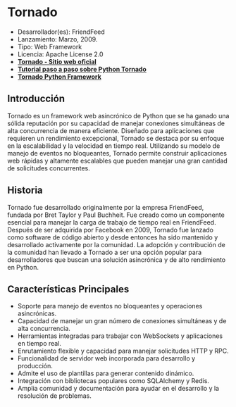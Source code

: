# Tornado

- Desarrollador(es): FriendFeed
- Lanzamiento: Marzo, 2009.
- Tipo: Web Framework
- Licencia: Apache License 2.0
- **[Tornado - Sitio web oficial](https://www.tornadoweb.org/)**
- **[Tutorial paso a paso sobre Python Tornado](https://phrase.com/blog/posts/tornado-web-framework-i18n/)**
- **[Tornado Python Framework](https://www.youtube.com/watch?v=-gJ21qzpieA)**

## Introducción

Tornado es un framework web asincrónico de Python que se ha ganado una sólida reputación por su capacidad de manejar conexiones simultáneas de alta concurrencia de manera eficiente. Diseñado para aplicaciones que requieren un rendimiento excepcional, Tornado se destaca por su enfoque en la escalabilidad y la velocidad en tiempo real. Utilizando su modelo de manejo de eventos no bloqueantes, Tornado permite construir aplicaciones web rápidas y altamente escalables que pueden manejar una gran cantidad de solicitudes concurrentes.

## Historia

Tornado fue desarrollado originalmente por la empresa FriendFeed, fundada por Bret Taylor y Paul Buchheit. Fue creado como un componente esencial para manejar la carga de trabajo de tiempo real en FriendFeed. Después de ser adquirida por Facebook en 2009, Tornado fue lanzado como software de código abierto y desde entonces ha sido mantenido y desarrollado activamente por la comunidad. La adopción y contribución de la comunidad han llevado a Tornado a ser una opción popular para desarrolladores que buscan una solución asincrónica y de alto rendimiento en Python.

## Características Principales

- Soporte para manejo de eventos no bloqueantes y operaciones asincrónicas.
- Capacidad de manejar un gran número de conexiones simultáneas y de alta concurrencia.
- Herramientas integradas para trabajar con WebSockets y aplicaciones en tiempo real.
- Enrutamiento flexible y capacidad para manejar solicitudes HTTP y RPC.
- Funcionalidad de servidor web incorporada para desarrollo y producción.
- Admite el uso de plantillas para generar contenido dinámico.
- Integración con bibliotecas populares como SQLAlchemy y Redis.
- Amplia comunidad y documentación para ayudar en el desarrollo y la resolución de problemas.
